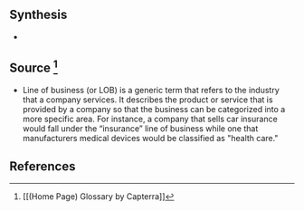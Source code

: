 ## Synthesis
- 
## Source [^1]
- Line of business (or LOB) is a generic term that refers to the industry that a company services. It describes the product or service that is provided by a company so that the business can be categorized into a more specific area. For instance, a company that sells car insurance would fall under the “insurance” line of business while one that manufacturers medical devices would be classified as "health care."
## References

[^1]: [[(Home Page) Glossary by Capterra]]